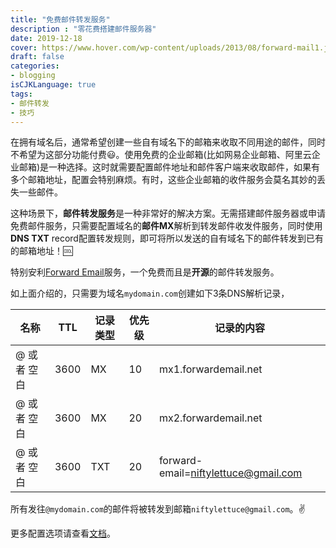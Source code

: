 ```yaml
---
title: "免费邮件转发服务"
description : "零花费搭建邮件服务器"
date: 2019-12-18
cover: https://www.hover.com/wp-content/uploads/2013/08/forward-mail1.jpg
draft: false
categories:
- blogging
isCJKLanguage: true
tags:
- 邮件转发
- 技巧
---
```

在拥有域名后，通常希望创建一些自有域名下的邮箱来收取不同用途的邮件，同时不希望为这部分功能付费:smiley:。使用免费的企业邮箱(比如网易企业邮箱、阿里云企业邮箱)是一种选择。这时就需要配置邮件地址和邮件客户端来收取邮件，如果有多个邮箱地址，配置会特别麻烦。有时，这些企业邮箱的收件服务会莫名其妙的丢失一些邮件。

<!--more-->
这种场景下，**邮件转发服务**是一种非常好的解决方案。无需搭建邮件服务器或申请免费邮件服务，只需要配置域名的**邮件MX**解析到转发邮件收发件服务，同时使用**DNS TXT** record配置转发规则，即可将所以发送的自有域名下的邮件转发到已有的邮箱地址！:cool:

特别安利[Forward Email][forward-email]服务，一个免费而且是**开源**的邮件转发服务。

如上面介绍的，只需要为域名`mydomain.com`创建如下3条DNS解析记录，

| 名称 | TTL	| 记录类型 | 优先级 | 记录的内容 |
| ----------- | ----- | ------ | ---- | ------------ |
| @ 或者 空白 | 3600 |	MX | 10 | mx1.forwardemail.net |
| @ 或者 空白 | 3600 | MX | 20 | mx2.forwardemail.net |
| @ 或者 空白 | 3600 | TXT | 20 | forward-email=niftylettuce@gmail.com |


所有发往`@mydomain.com`的邮件将被转发到邮箱`niftylettuce@gmail.com`。:v: 

更多配置选项请查看[文档][forward-email-conf-guide]。

[forward-email]: https://github.com/forwardemail/free-email-forwarding
[forward-email-conf-guide]: https://github.com/forwardemail/free-email-forwarding#how-do-i-get-started-and-set-up-email-forwarding